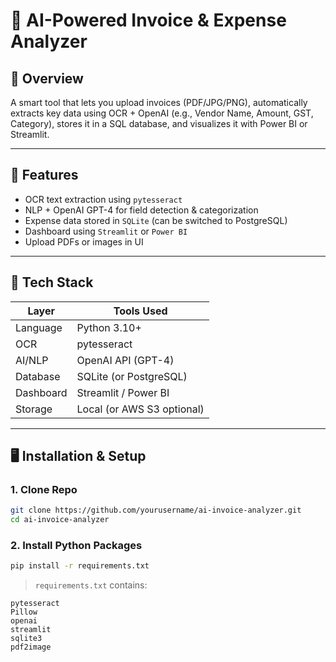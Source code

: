 
# 🧾 AI-Powered Invoice & Expense Analyzer

## 📄 Overview
A smart tool that lets you upload invoices (PDF/JPG/PNG), automatically extracts key data using OCR + OpenAI (e.g., Vendor Name, Amount, GST, Category), stores it in a SQL database, and visualizes it with Power BI or Streamlit.

---

## 🚀 Features
- OCR text extraction using `pytesseract`
- NLP + OpenAI GPT-4 for field detection & categorization
- Expense data stored in `SQLite` (can be switched to PostgreSQL)
- Dashboard using `Streamlit` or `Power BI`
- Upload PDFs or images in UI

---

## 🧰 Tech Stack
| Layer       | Tools Used                |
|-------------|---------------------------|
| Language    | Python 3.10+              |
| OCR         | pytesseract               |
| AI/NLP      | OpenAI API (GPT-4)        |
| Database    | SQLite (or PostgreSQL)    |
| Dashboard   | Streamlit / Power BI      |
| Storage     | Local (or AWS S3 optional)|

---

## 🖥️ Installation & Setup

### 1. Clone Repo
```bash
git clone https://github.com/yourusername/ai-invoice-analyzer.git
cd ai-invoice-analyzer
```

### 2. Install Python Packages
```bash
pip install -r requirements.txt
```
> `requirements.txt` contains:
```
pytesseract
Pillow
openai
streamlit
sqlite3
pdf2image
```
